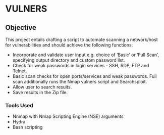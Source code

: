# VULNERS

## Objective

This project entails drafting a script to automate scanning a network/host for vulnerabilities and should achieve the following functions:
- Incorporate and validate user input e.g.  choice of ‘Basic’ or ‘Full Scan’, specifying output directory and custom password list.
- Check for weak passwords in login services - SSH, RDP, FTP and Telnet. 
- Basic scan checks for open ports/services and weak passwords. Full scan additionally runs the Nmap vulners script and Searchsploit. 
- Allow user to search results.
- Save results in the Zip file. 

### Tools Used
- Nnmap with Nmap Scripting Engine (NSE) arguments 
- Hydra
- Bash scripting
